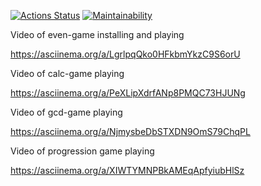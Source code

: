[![Actions Status](https://github.com/Alex-Stas/python-project-49/actions/workflows/hexlet-check.yml/badge.svg)](https://github.com/Alex-Stas/python-project-49/actions)
[![Maintainability](https://api.codeclimate.com/v1/badges/ce1ff8ee990a77a19b2d/maintainability)](https://codeclimate.com/github/Alex-Stas/python-project-49/maintainability)

Video of even-game installing and playing

https://asciinema.org/a/LgrlpqQko0HFkbmYkzC9S6orU

Video of calc-game playing

https://asciinema.org/a/PeXLipXdrfANp8PMQC73HJUNg

Video of gcd-game playing

https://asciinema.org/a/NjmysbeDbSTXDN9OmS79ChqPL

Video of progression game playing

https://asciinema.org/a/XIWTYMNPBkAMEqApfyiubHlSz
